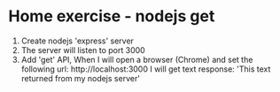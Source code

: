 # Home exercise - nodejs get

1. Create nodejs 'express' server
2. The server will listen to port 3000
3. Add 'get' API, When I will open a browser (Chrome) and set the following url: http://localhost:3000 I will get text response: 'This text returned from my nodejs server'
